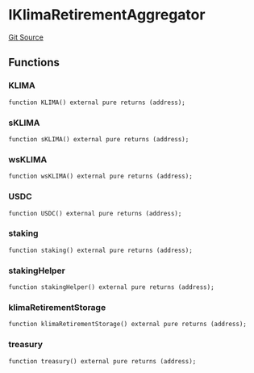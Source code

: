 # IKlimaRetirementAggregator
[Git Source](https://github.com/KlimaDAO/klimadao-solidity/blob/29fd912e7e35bfd36ad9c6e57c2a312d3aed3640/src/retirement_v1/interfaces/IKlimaRetirementAggregator.sol)


## Functions
### KLIMA


```solidity
function KLIMA() external pure returns (address);
```

### sKLIMA


```solidity
function sKLIMA() external pure returns (address);
```

### wsKLIMA


```solidity
function wsKLIMA() external pure returns (address);
```

### USDC


```solidity
function USDC() external pure returns (address);
```

### staking


```solidity
function staking() external pure returns (address);
```

### stakingHelper


```solidity
function stakingHelper() external pure returns (address);
```

### klimaRetirementStorage


```solidity
function klimaRetirementStorage() external pure returns (address);
```

### treasury


```solidity
function treasury() external pure returns (address);
```

